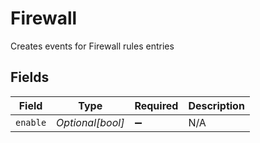 # Firewall

Creates events for Firewall rules entries


## Fields

| Field              | Type               | Required           | Description        |
| ------------------ | ------------------ | ------------------ | ------------------ |
| `enable`           | *Optional[bool]*   | :heavy_minus_sign: | N/A                |